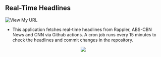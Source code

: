 ## Real-Time Headlines

![View My URL](https://github.com/rsandagon/cron-scheduler-pafy/workflows/View%20My%20URL/badge.svg)

* This application fetches real-time headlines from Rappler, ABS-CBN News and CNN via Github actions. 
A cron job runs every 15 minutes to check the headlines and commit changes in the repository.


<div style="text-align:center"><a href="https://rsandagon.github.io/real-time-headliner"><img src="https://raw.githubusercontent.com/rsandagon/real-time-headliner/master/realTime.jpg" /></a></div>

